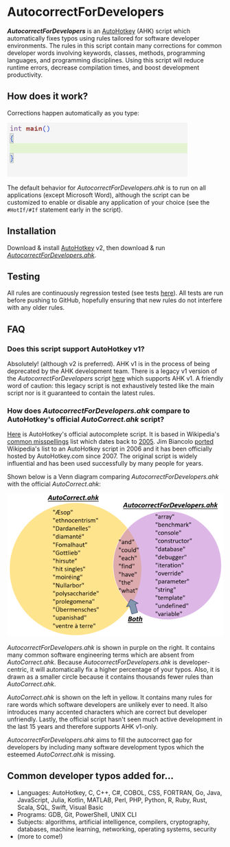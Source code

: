 # AutocorrectForDevelopers
**_AutocorrectForDevelopers_** is an [AutoHotkey](https://www.autohotkey.com/) (AHK) script which automatically fixes typos using rules tailored for software developer environments. The rules in this script contain many corrections for common developer words involving keywords, classes, methods, programming languages, and programming disciplines. Using this script will reduce runtime errors, decrease compilation times, and boost development productivity.

## How does it work?
Corrections happen automatically as you type:

![Load balancer](assets/cpp.gif)

The default behavior for *AutocorrectForDevelopers.ahk* is to run on all applications (except Microsoft Word), although the script can be customized to enable or disable any application of your choice (see the `#HotIf/#If` statement early in the script).

## Installation
Download & install [AutoHotkey](https://www.autohotkey.com/) v2, then download & run [*AutocorrectForDevelopers.ahk*](AutocorrectForDevelopers.ahk).

## Testing
All rules are continuously regression tested (see tests [here](https://github.com/tnear/AutocorrectForDevelopers/tree/main/test)). All tests are run before pushing to GitHub, hopefully ensuring that new rules do not interfere with any older rules.

## FAQ
### Does this script support AutoHotkey v1?
Absolutely! (although v2 is preferred). AHK v1 is in the process of being deprecated by the AHK development team. There is a legacy v1 version of the *AutocorrectForDevelopers* script [here](assets/AutocorrectForDevelopersV1Legacy.ahk) which supports AHK v1. A friendly word of caution: this legacy script is not exhaustively tested like the main script nor is it guaranteed to contain the latest rules.

### How does *AutocorrectForDevelopers.ahk* compare to AutoHotkey's official *AutoCorrect.ahk* script?
[Here](https://www.autohotkey.com/download/AutoCorrect.ahk) is AutoHotkey's official autocomplete script. It is based in Wikipedia's [common misspellings](https://en.wikipedia.org/wiki/Wikipedia:Lists_of_common_misspellings/For_machines) list which dates back to [2005](https://en.wikipedia.org/w/index.php?title=Wikipedia:Lists_of_common_misspellings/For_machines&oldid=11834258). Jim Biancolo [ported](https://www.biancolo.com/blog/autocorrect/) Wikipedia's list to an AutoHotkey script in 2006 and it has been officially hosted by AutoHotkey.com since 2007. The original script is widely influential and has been used successfully by many people for years.

Shown below is a Venn diagram comparing *AutocorrectForDevelopers.ahk* with the official *AutoCorrect.ahk*:

![Venn diagram](assets/VennDiagram.png)

*AutocorrectForDevelopers.ahk* is shown in purple on the right. It contains many common software engineering terms which are absent from *AutoCorrect.ahk*. Because *AutocorrectForDevelopers.ahk* is developer-centric, it will automatically fix a higher percentage of your typos. Also, it is drawn as a smaller circle because it contains thousands fewer rules than *AutoCorrect.ahk*.

*AutoCorrect.ahk* is shown on the left in yellow. It contains many  rules for rare words which software developers are unlikely ever to need. It also introduces many accented characters which are correct but developer unfriendly. Lastly, the official script hasn't seen much active development in the last 15 years and therefore supports AHK v1-only.

*AutocorrectForDevelopers.ahk* aims to fill the autocorrect gap for developers by including many software development typos which the esteemed *AutoCorrect.ahk* is missing.

## Common developer typos added for...
- Languages: AutoHotkey, C, C++, C#, COBOL, CSS, FORTRAN, Go, Java, JavaScript, Julia, Kotlin, MATLAB, Perl, PHP, Python, R, Ruby, Rust, Scala, SQL, Swift, Visual Basic
- Programs: GDB, Git, PowerShell, UNIX CLI
- Subjects: algorithms, artificial intelligence, compilers, cryptography, databases, machine learning, networking, operating systems, security
- (more to come!)
